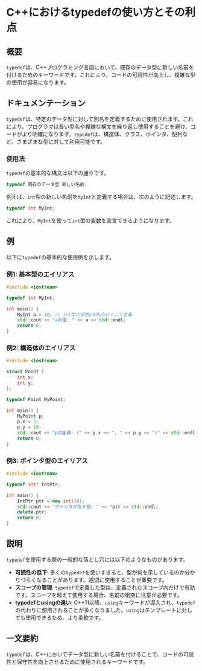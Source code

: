 <!--
Meta Description: # C++におけるtypedefの使い方とその利点 ## 概要 `typedef`は、C++プログラミング言語において、既存のデータ型に新しい名前を付けるためのキーワードです。これにより、コードの可読性が向上し、複雑な型の使用が容易になります。 ## ドキュメンテーション `typedef`は、特定...
Meta Keywords: typedef, int, std, cpp, myint
-->

# C++におけるtypedefの使い方とその利点

## 概要
`typedef`は、C++プログラミング言語において、既存のデータ型に新しい名前を付けるためのキーワードです。これにより、コードの可読性が向上し、複雑な型の使用が容易になります。

## ドキュメンテーション
`typedef`は、特定のデータ型に対して別名を定義するために使用されます。これにより、プログラマは長い型名や複雑な構文を繰り返し使用することを避け、コードがより明確になります。`typedef`は、構造体、クラス、ポインタ、配列など、さまざまな型に対して利用可能です。

### 使用法
`typedef`の基本的な構文は以下の通りです。

```cpp
typedef 既存のデータ型 新しい名前;
```

例えば、`int`型の新しい名前を`MyInt`と定義する場合は、次のように記述します。

```cpp
typedef int MyInt;
```

これにより、`MyInt`を使って`int`型の変数を宣言できるようになります。

## 例
以下に`typedef`の基本的な使用例を示します。

### 例1: 基本型のエイリアス
```cpp
#include <iostream>

typedef int MyInt;

int main() {
    MyInt a = 10; // int型の変数aをMyIntとして定義
    std::cout << "aの値: " << a << std::endl;
    return 0;
}
```

### 例2: 構造体のエイリアス
```cpp
#include <iostream>

struct Point {
    int x;
    int y;
};

typedef Point MyPoint;

int main() {
    MyPoint p;
    p.x = 5;
    p.y = 10;
    std::cout << "pの座標: (" << p.x << ", " << p.y << ")" << std::endl;
    return 0;
}
```

### 例3: ポインタ型のエイリアス
```cpp
#include <iostream>

typedef int* IntPtr;

int main() {
    IntPtr ptr = new int(20);
    std::cout << "ポインタが指す値: " << *ptr << std::endl;
    delete ptr;
    return 0;
}
```

## 説明
`typedef`を使用する際の一般的な落とし穴には以下のようなものがあります。

- **可読性の低下**: 多くの`typedef`を使いすぎると、型が何を示しているのか分かりづらくなることがあります。適切に使用することが重要です。
- **スコープの管理**: `typedef`で定義した型は、定義されたスコープ内だけで有効です。スコープを超えて使用する場合、名前の衝突に注意が必要です。
- **typedefとusingの違い**: C++11以降、`using`キーワードが導入され、`typedef`の代わりに使用されることが多くなりました。`using`はテンプレートに対しても使用できるため、より柔軟です。

## 一文要約
`typedef`は、C++においてデータ型に新しい名前を付けることで、コードの可読性と保守性を向上させるために使用されるキーワードです。